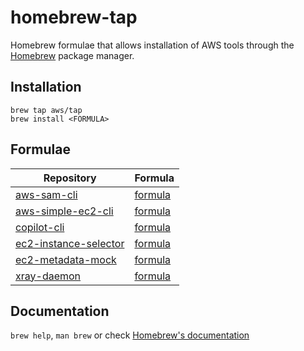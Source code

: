 # homebrew-tap

Homebrew formulae that allows installation of AWS tools through the [Homebrew](https://brew.sh/) package manager.


## Installation

```
brew tap aws/tap
brew install <FORMULA>
```

## Formulae

| Repository | Formula |
| ---------- | ------- |
| [aws-sam-cli](https://github.com/awslabs/aws-sam-cli) | [formula](Formula/aws-sam-cli.rb) |
| [aws-simple-ec2-cli](https://github.com/awslabs/aws-simple-ec2-cli) | [formula](Formula/aws-simple-ec2-cli.rb) |
| [copilot-cli](https://github.com/aws/copilot-cli) | [formula](Formula/copilot-cli.rb) |
| [ec2-instance-selector](https://github.com/aws/amazon-ec2-instance-selector) | [formula](Formula/ec2-instance-selector.rb) |
| [ec2-metadata-mock](https://github.com/aws/amazon-ec2-metadata-mock) | [formula](Formula/ec2-metadata-mock.rb) |
| [xray-daemon](https://github.com/aws/aws-xray-daemon) | [formula](Formula/xray-daemon.rb) |

## Documentation

`brew help`, `man brew` or check [Homebrew's documentation](https://docs.brew.sh/)

